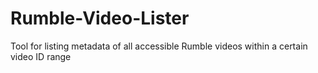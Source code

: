 # Rumble-Video-Lister
Tool for listing metadata of all accessible Rumble videos within a certain video ID range
